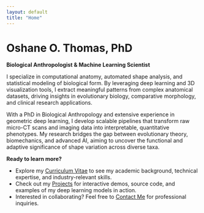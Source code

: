 ```yaml
---
layout: default
title: "Home"
---
```


# Oshane O. Thomas, PhD

**Biological Anthropologist & Machine Learning Scientist**

I specialize in computational anatomy, automated shape analysis, and statistical modeling of biological form. By leveraging deep learning and 3D visualization tools, I extract meaningful patterns from complex anatomical datasets, driving insights in evolutionary biology, comparative morphology, and clinical research applications.

With a PhD in Biological Anthropology and extensive experience in geometric deep learning, I develop scalable pipelines that transform raw micro-CT scans and imaging data into interpretable, quantitative phenotypes. My research bridges the gap between evolutionary theory, biomechanics, and advanced AI, aiming to uncover the functional and adaptive significance of shape variation across diverse taxa.

**Ready to learn more?**  
- Explore my [Curriculum Vitae](/cv/) to see my academic background, technical expertise, and industry-relevant skills.
- Check out my [Projects](/projects/) for interactive demos, source code, and examples of my deep learning models in action.
- Interested in collaborating? Feel free to [Contact Me](/contact/) for professional inquiries.
